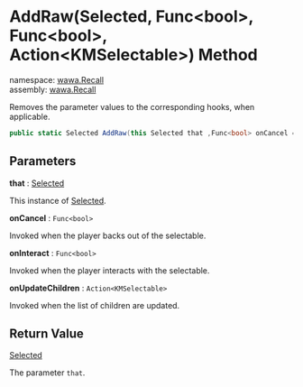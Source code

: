 # AddRaw\(Selected, Func\<bool\>, Func\<bool\>, Action\<KMSelectable\>\) Method

namespace: [wawa\.Recall](../../wawa.Recall.md)<br />
assembly: [wawa\.Recall](../../../wawa.Recall.md)

Removes the parameter values to the corresponding hooks, when applicable\.

```csharp
public static Selected AddRaw(this Selected that ,Func<bool> onCancel = null ,Func<bool> onInteract = null ,Action<KMSelectable> onUpdateChildren = null);
```

## Parameters

__that__ : [Selected](../../../wawa.Recall/wawa.Recall/Selected.md)

This instance of [Selected](../../../wawa.Recall/wawa.Recall/Selected.md)\.

__onCancel__ : `Func<bool>`

Invoked when the player backs out of the selectable\.

__onInteract__ : `Func<bool>`

Invoked when the player interacts with the selectable\.

__onUpdateChildren__ : `Action<KMSelectable>`

Invoked when the list of children are updated\.

## Return Value

[Selected](../../../wawa.Recall/wawa.Recall/Selected.md)

The parameter `that`\.


